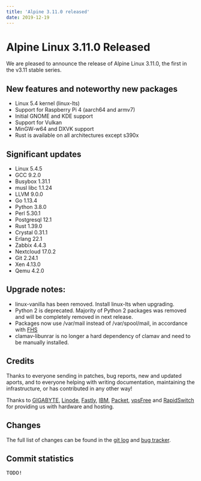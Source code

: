 ```yaml
---
title: 'Alpine 3.11.0 released'
date: 2019-12-19
---
```


Alpine Linux 3.11.0 Released
===========================

We are pleased to announce the release of Alpine Linux 3.11.0, the first in
the v3.11 stable series.

New features and noteworthy new packages
----------------------------------------

* Linux 5.4 kernel (linux-lts)
* Support for Raspberry Pi 4 (aarch64 and armv7)
* Initial GNOME and KDE support
* Support for Vulkan
* MinGW-w64 and DXVK support
* Rust is available on all architectures except s390x

Significant updates
-------------------
* Linux 5.4.5
* GCC 9.2.0
* Busybox 1.31.1
* musl libc 1.1.24
* LLVM 9.0.0
* Go 1.13.4
* Python 3.8.0
* Perl 5.30.1
* Postgresql 12.1
* Rust 1.39.0
* Crystal 0.31.1
* Erlang 22.1
* Zabbix 4.4.3
* Nextcloud 17.0.2
* Git 2.24.1
* Xen 4.13.0
* Qemu 4.2.0

Upgrade notes:
---------------------

* linux-vanilla has been removed. Install linux-lts when upgrading.
* Python 2 is deprecated. Majority of Python 2 packages was removed and will
  be completely removed in next release.
* Packages now use /var/mail instead of /var/spool/mail, in accordance
  with [FHS](https://refspecs.linuxfoundation.org/FHS_3.0/fhs/ch05s11.html)
* clamav-libunrar is no longer a hard dependency of clamav and need to be
  manually installed.

Credits
-------
Thanks to everyone sending in patches, bug reports, new and updated aports,
and to everyone helping with writing documentation, maintaining the
infrastructure, or has contributed in any other way!

Thanks to [GIGABYTE][1], [Linode][2], [Fastly][3], [IBM][4], [Packet][5],
[vpsFree][6] and [RapidSwitch][7] for providing us with hardware and
hosting.

Changes
-------
The full list of changes can be found in the [git log][8] and [bug tracker][9].


[1]: http://b2b.gigabyte.com/
[2]: https://linode.com
[3]: https://www.fastly.com/
[4]: https://ibm.com/
[5]: https://packet.net/
[6]: https://vpsfree.org
[7]: https://www.rapidswitch.com/
[8]: http://git.alpinelinux.org/cgit/aports/log/?h=v3.11.0
[9]: https://gitlab.alpinelinux.org/alpine/aports/issues?scope=all&utf8=%E2%9C%93&state=closed&milestone_title=3.11.0


Commit statistics
-----------------
<pre>
TODO!
</pre>
